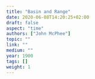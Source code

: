 ```yaml
---
title: "Basin and Range"
date: 2020-06-08T14:20:25+02:00
draft: false
aspect: "time"
authors: ["John McPhee"]
topic: ""
link: ""
medium: ""
year: 1900
tags: []
weight: 1
---
```

